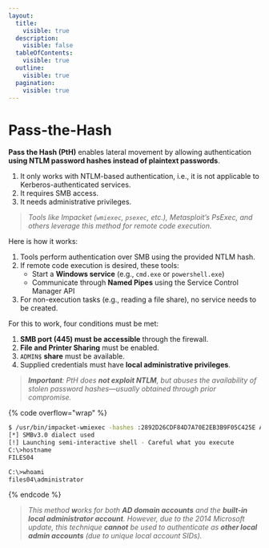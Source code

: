 ```yaml
---
layout:
  title:
    visible: true
  description:
    visible: false
  tableOfContents:
    visible: true
  outline:
    visible: true
  pagination:
    visible: true
---
```


# Pass-the-Hash

**Pass the Hash (PtH)** enables lateral movement by allowing authentication **using NTLM password hashes instead of plaintext passwords**.&#x20;

1. It only works with NTLM-based authentication, i.e., it is not applicable to Kerberos-authenticated services.
2. It requires SMB access.
3. It needs administrative privileges.&#x20;

> _Tools like Impacket (`wmiexec`, `psexec`, etc.), Metasploit’s PsExec, and others leverage this method for remote code execution._

Here is how it works:

1. Tools perform authentication over SMB using the provided NTLM hash.
2. If remote code execution is desired, these tools:
   * Start a **Windows service** (e.g., `cmd.exe` or `powershell.exe`)
   * Communicate through **Named Pipes** using the Service Control Manager API
3. For non-execution tasks (e.g., reading a file share), no service needs to be created.

For this to work, four conditions must be met:

1. **SMB port (445) must be accessible** through the firewall.
2. **File and Printer Sharing** must be enabled.
3. `ADMIN$` **share** must be available.
4. Supplied credentials must have **local administrative privileges**.

> _**Important**: PtH does **not exploit NTLM**, but abuses the availability of stolen password hashes—usually obtained through prior compromise._

{% code overflow="wrap" %}
```bash
$ /usr/bin/impacket-wmiexec -hashes :2892D26CDF84D7A70E2EB3B9F05C425E Administrator@192.168.50.73
[*] SMBv3.0 dialect used
[!] Launching semi-interactive shell - Careful what you execute
C:\>hostname
FILES04

C:\>whoami
files04\administrator
```
{% endcode %}

> _This method **w**orks for both **AD domain accounts** and the **built-in local administrator account**. However, due to the 2014 Microsoft update, this technique **cannot** be used to authenticate as **other local admin accounts** (due to unique local account SIDs)._
